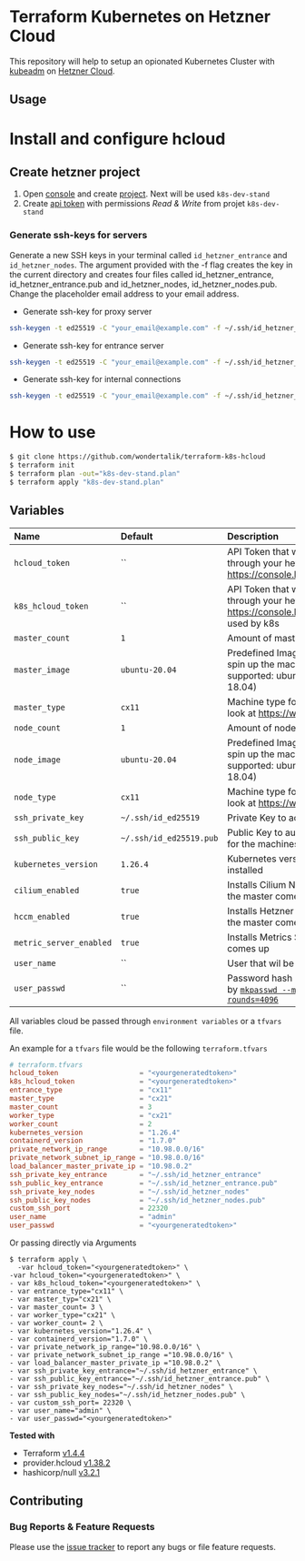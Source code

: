 # Terraform Kubernetes on Hetzner Cloud

This repository will help to setup an opionated Kubernetes Cluster with [kubeadm](https://kubernetes.io/docs/setup/independent/create-cluster-kubeadm/) on [Hetzner Cloud](https://www.hetzner.com/cloud?country=us).

## Usage

# Install and configure hcloud

## Create hetzner project

1. Open [console](https://console.hetzner.cloud) and create [project](https://docs.hetzner.com/cloud/general/faq). Next will be used  `k8s-dev-stand`
2. Create [api token](https://docs.hetzner.com/cloud/api/getting-started/generating-api-token) with permissions *Read & Write* from projet `k8s-dev-stand`

### Generate ssh-keys for servers

Generate a new SSH keys in your terminal called `id_hetzner_entrance` and `id_hetzner_nodes`. The argument provided with the -f flag creates the key in the current directory and creates four files called id_hetzner_entrance, id_hetzner_entrance.pub and id_hetzner_nodes, id_hetzner_nodes.pub. Change the placeholder email address to your email address.


- Generate ssh-key for proxy server

```sh
ssh-keygen -t ed25519 -C "your_email@example.com" -f ~/.ssh/id_hetzner_proxy
```

- Generate ssh-key for entrance server

```sh
ssh-keygen -t ed25519 -C "your_email@example.com" -f ~/.ssh/id_hetzner_entrance
```

- Generate ssh-key for internal connections

```sh
ssh-keygen -t ed25519 -C "your_email@example.com" -f ~/.ssh/id_hetzner_nodes
```



# How to use

```sh
$ git clone https://github.com/wondertalik/terraform-k8s-hcloud
$ terraform init
$ terraform plan -out="k8s-dev-stand.plan"
$ terraform apply "k8s-dev-stand.plan"
```

## Variables

| Name                    | Default                 | Description                                                                                                                                              | Required |
| :---------------------- | :---------------------- | :------------------------------------------------------------------------------------------------------------------------------------------------------- | :------: |
| `hcloud_token`          | ``                      | API Token that will be generated through your hetzner cloud project https://console.hetzner.cloud/projects                                               |   Yes    |
| `k8s_hcloud_token`      | ``                      | API Token that will be generated through your hetzner cloud project https://console.hetzner.cloud/projects, used by k8s                                  |   Yes    |
| `master_count`          | `1`                     | Amount of masters that will be created                                                                                                                   |    No    |
| `master_image`          | `ubuntu-20.04`          | Predefined Image that will be used to spin up the machines (Currently supported: ubuntu-20.04, ubuntu-18.04)                                             |    No    |
| `master_type`           | `cx11`                  | Machine type for more types have a look at https://www.hetzner.de/cloud                                                                                  |    No    |
| `node_count`            | `1`                     | Amount of nodes that will be created                                                                                                                     |    No    |
| `node_image`            | `ubuntu-20.04`          | Predefined Image that will be used to spin up the machines (Currently supported: ubuntu-20.04, ubuntu-18.04)                                             |    No    |
| `node_type`             | `cx11`                  | Machine type for more types have a look at https://www.hetzner.de/cloud                                                                                  |    No    |
| `ssh_private_key`       | `~/.ssh/id_ed25519`     | Private Key to access the machines                                                                                                                       |    No    |
| `ssh_public_key`        | `~/.ssh/id_ed25519.pub` | Public Key to authorized the access for the machines                                                                                                     |    No    |
| `kubernetes_version`    | `1.26.4`                | Kubernetes version that will be installed                                                                                                                |    No    |
| `cilium_enabled`        | `true`                  | Installs Cilium Network Provider after the master comes up                                                                                               |    No    |
| `hccm_enabled`          | `true`                  | Installs Hetzner Cloud Provider after the master comes up                                                                                                |    No    |
| `metric_server_enabled` | `true`                  | Installs Metrics Server after the master comes up                                                                                                        |    No    |
| `user_name`             | ``                      | User that wil be created in all nodes                                                                                                                    |   Yes    |
| `user_passwd`           | ``                      | Password hash `` for new user created by [`mkpasswd --method=SHA-512 --rounds=4096`](https://cloudinit.readthedocs.io/en/latest/reference/examples.html) |   Yes    |

All variables cloud be passed through `environment variables` or a `tfvars` file.

An example for a `tfvars` file would be the following `terraform.tfvars`

```toml
# terraform.tfvars
hcloud_token                    = "<yourgeneratedtoken>"
k8s_hcloud_token                = "<yourgeneratedtoken>"
entrance_type                   = "cx11"
master_type                     = "cx21"
master_count                    = 3
worker_type                     = "cx21"
worker_count                    = 2
kubernetes_version              = "1.26.4"
containerd_version              = "1.7.0"
private_network_ip_range        = "10.98.0.0/16"
private_network_subnet_ip_range = "10.98.0.0/16"
load_balancer_master_private_ip = "10.98.0.2"
ssh_private_key_entrance        = "~/.ssh/id_hetzner_entrance"
ssh_public_key_entrance         = "~/.ssh/id_hetzner_entrance.pub"
ssh_private_key_nodes           = "~/.ssh/id_hetzner_nodes"
ssh_public_key_nodes            = "~/.ssh/id_hetzner_nodes.pub"
custom_ssh_port                 = 22320
user_name                       = "admin"
user_passwd                     = "<yourgeneratedtoken>"

```

Or passing directly via Arguments

```console
$ terraform apply \
  -var hcloud_token="<yourgeneratedtoken>" \
-var hcloud_token="<yourgeneratedtoken>" \
- var k8s_hcloud_token="<yourgeneratedtoken>" \
- var entrance_type="cx11" \
- var master_typ="cx21" \
- var master_count= 3 \
- var worker_type="cx21" \
- var worker_count= 2 \
- var kubernetes_version="1.26.4" \
- var containerd_version="1.7.0" \
- var private_network_ip_range="10.98.0.0/16" \
- var private_network_subnet_ip_range ="10.98.0.0/16" \
- var load_balancer_master_private_ip ="10.98.0.2" \
- var ssh_private_key_entrance="~/.ssh/id_hetzner_entrance" \
- var ssh_public_key_entrance="~/.ssh/id_hetzner_entrance.pub" \
- var ssh_private_key_nodes="~/.ssh/id_hetzner_nodes" \
- var ssh_public_key_nodes="~/.ssh/id_hetzner_nodes.pub" \
- var custom_ssh_port= 22320 \
- var user_name="admin" \
- var user_passwd="<yourgeneratedtoken>"
```

**Tested with**

- Terraform [v1.4.4](https://github.com/hashicorp/terraform/tree/v1.4.4)
- provider.hcloud [v1.38.2](https://github.com/terraform-providers/terraform-provider-hcloud)
- hashicorp/null [v3.2.1](https://github.com/terraform-providers/terraform-provider-hcloud)

## Contributing

### Bug Reports & Feature Requests

Please use the [issue tracker](https://github.com/wondertalik/terraform-k8s-hcloud/issues) to report any bugs or file feature requests.

